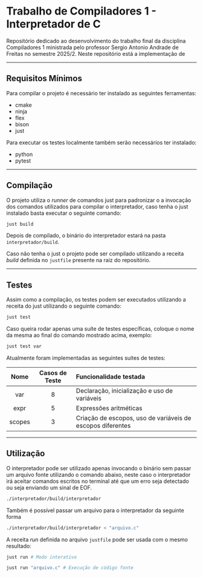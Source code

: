 # **Trabalho de Compiladores 1 - Interpretador de C**

Repositório dedicado ao desenvolvimento do trabalho final da disciplina Compiladores 1 ministrada pelo professor Sergio Antonio Andrade de Freitas no semestre 2025/2. Neste repositório está a implementação de  

---

## **Requisitos Mínimos**

Para compilar o projeto é necessário ter instalado as seguintes ferramentas:

- cmake
- ninja
- flex
- bison
- just

Para executar os testes localmente também serão necessários ter instalado:

- python
- pytest

---

## **Compilação**

O projeto utiliza o *runner* de comandos just para padronizar o a invocação dos comandos utilizados para compilar o interpretador, caso tenha o just instalado basta executar o seguinte comando:

```bash
just build
```

Depois de compilado, o binário do interpretador estará na pasta `interpretador/build`.

Caso não tenha o just o projeto pode ser compilado utilizando a receita *build* definida no `justfile` presente na raiz do repositório.

---

## **Testes**

Assim como a compilação, os testes podem ser executados utilizando a receita do just utilizando o seguinte comando:

```bash
just test
```

Caso queira rodar apenas uma suíte de testes específicas, coloque o nome da mesma ao final do comando mostrado acima, exemplo:

```bash
just test var
```

Atualmente foram implementadas as seguintes suítes de testes:

|  Nome  | Casos de Teste | Funcionalidade testada                                     |
| :----: | :------------: | :--------------------------------------------------------- |
|  var   |       8        | Declaração, inicialização e uso de variáveis               |
|  expr  |       5        | Expressões aritméticas                                     |
| scopes |       3        | Criação de escopos, uso de variáveis de escopos diferentes |

---

## **Utilização**

O interpretador pode ser utilizado apenas invocando o binário sem passar um arquivo fonte utilizando o comando abaixo, neste caso o interpretador irá aceitar comandos escritos no terminal até que um erro seja detectado ou seja enviando um sinal de EOF.

```bash
./interpretador/build/interpretador
```

Também é possível passar um arquivo para o interpretador da seguinte forma

```bash
./interpretador/build/interpretador < "arquivo.c"
```

A receita *run* definida no arquivo `justfile` pode ser usada com o mesmo resultado:

```bash
just run # Modo interativo

just run "arquivo.c" # Execução de código fonte
```